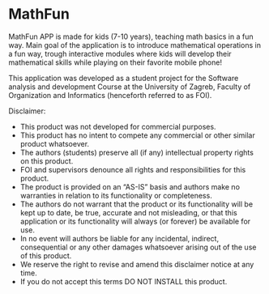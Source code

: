 # MathFun

MathFun APP is made for kids (7-10 years), teaching math basics in a fun way.  Main goal of the application is to introduce mathematical operations in a fun way, trough interactive modules where kids will develop their mathematical skills while playing on their favorite mobile phone! 

This application was developed as a student project for the Software analysis and development Course at the University of Zagreb, Faculty of Organization and Informatics (henceforth referred to as FOI).

Disclaimer:
- This product was not developed for commercial purposes.
- This product has no intent to compete any commercial or other similar product whatsoever.
- The authors (students) preserve all (if any) intellectual property rights on this product.
- FOI and supervisors denounce all rights and responsibilities for this product.
- The product is provided on an “AS-IS” basis and authors make no warranties in relation to its functionality or completeness.
- The authors do not warrant that the product or its functionality will be kept up to date, be true, accurate and not misleading, or that this application or its functionality will always (or forever) be available for use.
- In no event will authors be liable for any incidental, indirect, consequential or any other damages whatsoever arising out of the use of this product.
- We reserve the right to revise and amend this disclaimer notice at any time.
- If you do not accept this terms DO NOT INSTALL this product.
